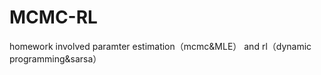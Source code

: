 # MCMC-RL
homework  involved paramter estimation（mcmc&amp;MLE） and rl（dynamic programming&amp;sarsa）
